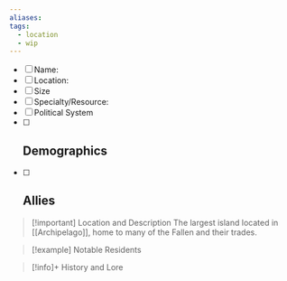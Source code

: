 ```yaml
---
aliases: 
tags:
  - location
  - wip
---
```

- [ ] Name: 
- [ ] Location: 
- [ ] Size
- [ ] Specialty/Resource: 
- [ ] Political System
- [ ] Demographics
	-  
- [ ] Allies
	- 

>[!important] Location and Description
>The largest island located in [[Archipelago]], home to many of the Fallen and their trades.

> [!example] Notable Residents

> [!info]+ History and Lore

